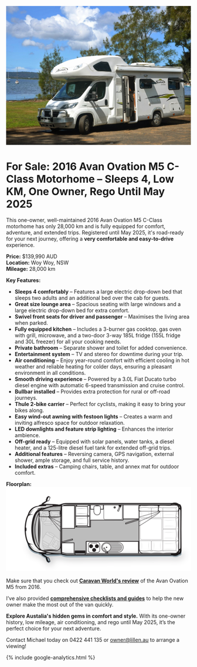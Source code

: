 
<link href="styles/custom.css" rel="stylesheet" />

<img class="img-center" src="images/lillen.jpg" />

# For Sale: 2016 Avan Ovation M5 C-Class Motorhome – Sleeps 4, Low KM, One Owner, Rego Until May 2025

This one-owner, well-maintained 2016 Avan Ovation M5 C-Class motorhome has only 28,000 km and is fully equipped for comfort, adventure, and extended trips. Registered until May 2025, it's road-ready for your next journey, offering a **very comfortable and easy-to-drive** experience.

**Price:** $139,990 AUD  
**Location:** Woy Woy, NSW  
**Mileage:** 28,000 km  

**Key Features:**

- **Sleeps 4 comfortably** – Features a large electric drop-down bed that sleeps two adults and an additional bed over the cab for guests.
- **Great size lounge area** – Spacious seating with large windows and a large electric drop-down bed for extra comfort.
- **Swivel front seats for driver and passenger** – Maximises the living area when parked.
- **Fully equipped kitchen** – Includes a 3-burner gas cooktop, gas oven with grill, microwave, and a two-door 3-way 185L fridge (155L fridge and 30L freezer) for all your cooking needs.
- **Private bathroom** – Separate shower and toilet for added convenience.
- **Entertainment system** – TV and stereo for downtime during your trip.
- **Air conditioning** – Enjoy year-round comfort with efficient cooling in hot weather and reliable heating for colder days, ensuring a pleasant environment in all conditions.
- **Smooth driving experience** – Powered by a 3.0L Fiat Ducato turbo diesel engine with automatic 6-speed transmission and cruise control.
- **Bullbar installed** – Provides extra protection for rural or off-road journeys.
- **Thule 2-bike carrier** – Perfect for cyclists, making it easy to bring your bikes along.
- **Easy wind-out awning with festoon lights** – Creates a warm and inviting alfresco space for outdoor relaxation.
- **LED downlights and feature strip lighting** – Enhances the interior ambience.
- **Off-grid ready** – Equipped with solar panels, water tanks, a diesel heater, and a 125-litre diesel fuel tank for extended off-grid trips.
- **Additional features** – Reversing camera, GPS navigation, external shower, ample storage, and full service history.
- **Included extras** – Camping chairs, table, and annex mat for outdoor comfort.

**Floorplan:**
<img class="img-center" src="images/floorplan.png" />

Make sure that you check out **[Caravan World's review](review/index.md)** of the Avan Ovation M5 from 2016.

I’ve also provided **[comprehensive checklists and guides](checklists-and-guides.md)** to help the new owner make the most out of the van quickly.

**Explore Austalia's hidden gems in comfort and style.** With its one-owner history, low mileage, air conditioning, and rego until May 2025, it’s the perfect choice for your next adventure.

Contact Michael today on 0422 441 135 or [owner@lillen.au](mailto:owner@lillen.au) to arrange a viewing!

{% include google-analytics.html %}
